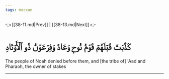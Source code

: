 ```yaml
---
tags: meccan
---
```


👈 [[38-11.md|Prev]] | [[38-13.md|Next]] 👉

# كَذَّبَتۡ قَبۡلَهُمۡ قَوۡمُ نُوحٖ وَعَادٞ وَفِرۡعَوۡنُ ذُو ٱلۡأَوۡتَادِ

The people of Noah denied before them, and [the tribe of] 'Aad and Pharaoh, the owner of stakes

---

